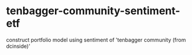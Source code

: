 # tenbagger-community-sentiment-etf
 construct portfolio model using sentiment of 'tenbagger community (from dcinside)'
